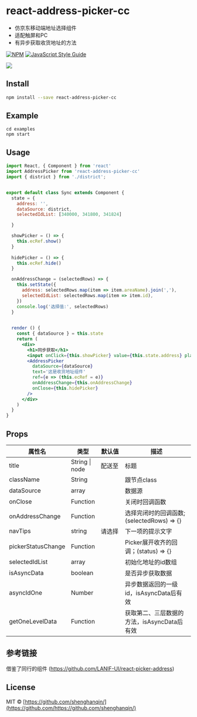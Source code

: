 # react-address-picker-cc

*  仿京东移动端地址选择组件
*  适配触屏和PC
*  有异步获取收货地址的方法


[![NPM](https://img.shields.io/npm/v/react-address-picker-cc.svg)](https://www.npmjs.com/package/react-address-picker-cc) [![JavaScript Style Guide](https://img.shields.io/badge/code_style-standard-brightgreen.svg)](https://standardjs.com)


![](https://ucarecdn.com/5f70fb25-ad96-4531-a91d-f6c879abfe0b/reactaddresspicker.gif)

## Install

```bash
npm install --save react-address-picker-cc
```

## Example

```
cd examples
npm start
```

## Usage

```jsx
import React, { Component } from 'react'
import AddressPicker from 'react-address-picker-cc'
import { district } from './district';


export default class Sync extends Component {
  state = {
    address: '',
    dataSource: district,
    selectedIdList: [340000, 341800, 341824]

  }

  showPicker = () => {
    this.ecRef.show()
  }
  
  hidePicker = () => {
    this.ecRef.hide()
  }

  onAddressChange = (selectedRows) => {
    this.setState({
      address: selectedRows.map(item => item.areaName).join(','),
      selectedIdList: selectedRows.map(item => item.id),
    })
    console.log('选择值:', selectedRows)
  }

  
  render () {
    const { dataSource } = this.state
    return (
      <div>
        <h1>同步获取</h1>
        <input onClick={this.showPicker} value={this.state.address} placeholder="请选择地区" readOnly style={{ width: '100%' }} />
        <AddressPicker 
          dataSource={dataSource}
          text='这是收货地址组件'
          ref={e => (this.ecRef = e)}
          onAddressChange={this.onAddressChange}
          onClose={this.hidePicker}
        />
      </div>
    )
  }
}
```

## Props
<table class="table table-bordered table-striped">
    <thead>
      <tr>
        <th style="width: 100px;">属性名</th>
        <th style="width: 50px;">类型</th>
        <th style="width: 50px;">默认值</th>
        <th>描述</th>
      </tr>
    </thead>
    <tbody>
      <tr>
        <td>title</td>
        <td>String | node</td>
        <td>配送至</td>
        <td>标题</td>
      </tr>
      <tr>
        <td>className</td>
        <td>String</td>
        <td></td>
        <td>跟节点class</td>
      </tr>
      <tr>
        <td>dataSource</td>
        <td>array</td>
        <td></td>
        <td>数据源</td>
      </tr>
      <tr>
        <td>onClose</td>
        <td>Function</td>
        <td></td>
        <td>关闭时回调函数</td>
      </tr>
      <tr>
        <td>onAddressChange</td>
        <td>Function</td>
        <td></td>
        <td>选择完闭时的回调函数; (selectedRows) => {}</td>
      </tr>
      <tr>
        <td>navTips</td>
        <td>string</td>
        <td>请选择</td>
        <td>下一项的提示文字</td>
      </tr>
      <tr>
        <td>pickerStatusChange</td>
        <td>Function</td>
        <td></td>
        <td>Picker展开收齐的回调；(status) => {}</td>
      </tr>
      <tr>
        <td>selectedIdList</td>
        <td>array</td>
        <td></td>
        <td>初始化地址的id数组</td>
      </tr>
      <tr>
        <td>isAsyncData</td>
        <td>boolean</td>
        <td></td>
        <td>是否异步获取数据</td>
      </tr>
      <tr>
        <td>asyncIdOne</td>
        <td>Number</td>
        <td></td>
        <td>异步数据返回的一级id，isAsyncData后有效</td>
      </tr>
      <tr>
        <td>getOneLevelData</td>
        <td>Function</td>
        <td></td>
        <td>获取第二、三层数据的方法，isAsyncData后有效</td>
      </tr>
    </tbody>
</table>

## 参考链接

借鉴了同行的组件 (https://github.com/LANIF-UI/react-picker-address)

## License

MIT © [https://github.com/shenghanqin/](https://github.com/https://github.com/shenghanqin/)
